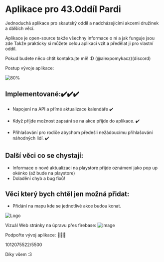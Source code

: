 
# Aplikace pro 43.Oddíl Pardi

Jednoduchá aplikace pro skautský oddíl a nadcházejícími akcemi družinek a dálších věcí.

Aplikace je open-source takže všechny informace o ní a jak funguje jsou zde 
Takže prakticky si můžete celou aplikaci vzít a předělat ji pro vlastní oddíl.

Pokud budete něco chtít kontaktujte mě! :D (@alexpomykacz)(discord)


Postup vývoje aplikace:

![80%](https://progress-bar.xyz/80)

## Implementované:✔️✔️✔️

- Napojení na API a přímé aktualizace kalendáře ✔️

- Když příjde možnost zapsání se na akce přijde do aplikace. ✔️
- Přihlašování pro rodiče abychom předešli nežádoucímu přihlašování náhodných lidí. ✔️
## Další věci co se chystají:
- Informace o nové aktualizaci na playstore přijde oznámení jako pop up okénko (až bude na playstore) 
- Doladění chyb a bug fixů!

## Věci který bych chtěl jen možná přidat:
- Přidání na mapu kde se jednotlivé akce budou konat.

![Logo](https://media.discordapp.net/attachments/811869508074602536/1234964378491818044/received_3154746408156286.webp?ex=67803134&is=677edfb4&hm=7e064a8aa62bf7779788115a4b44628dbc09e4c7d9fbf59b917079a28925386e&=&format=webp&width=302&height=468)

Vizuál Web stránky na úpravu přes firebase:
![image](https://github.com/user-attachments/assets/56563871-fa7a-466d-95bc-28545d850164)

Podpořte vývoj aplikace: 🤑💵💸

1012075522/5500 

Díky všem :3
